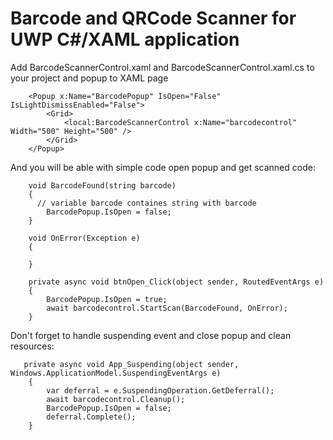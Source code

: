 # Barcode and QRCode Scanner for UWP C#/XAML application

Add BarcodeScannerControl.xaml and BarcodeScannerControl.xaml.cs to your project
and popup to XAML page

        <Popup x:Name="BarcodePopup" IsOpen="False" IsLightDismissEnabled="False">
            <Grid>
                <local:BarcodeScannerControl x:Name="barcodecontrol"  Width="500" Height="500" />
            </Grid>
        </Popup>
        
And you will be able with simple code open popup and get scanned code:

        void BarcodeFound(string barcode)
        {
          // variable barcode containes string with barcode
            BarcodePopup.IsOpen = false;
        }

        void OnError(Exception e)
        {

        }

        private async void btnOpen_Click(object sender, RoutedEventArgs e)
        {
            BarcodePopup.IsOpen = true;
            await barcodecontrol.StartScan(BarcodeFound, OnError);
        }

Don't forget to handle suspending event and close popup and clean resources:
        
       private async void App_Suspending(object sender, Windows.ApplicationModel.SuspendingEventArgs e)
        {
            var deferral = e.SuspendingOperation.GetDeferral();
            await barcodecontrol.Cleanup();
            BarcodePopup.IsOpen = false;
            deferral.Complete();
        }
        

